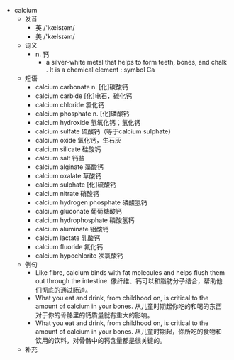 - calcium
  - 发音
    - 英 /'kælsɪəm/
    - 美 /'kælsɪəm/
  - 词义
    - n. 钙
      - a silver-white metal that helps to form teeth, bones, and  chalk  . It is a chemical  element  : symbol Ca
  - 短语
    - calcium carbonate n. [化]碳酸钙
    - calcium carbide [化]电石，碳化钙
    - calcium chloride 氯化钙
    - calcium phosphate n. [化]磷酸钙
    - calcium hydroxide 氢氧化钙；氢化钙
    - calcium sulfate 硫酸钙（等于calcium sulphate）
    - calcium oxide 氧化钙，生石灰
    - calcium silicate 硅酸钙
    - calcium salt 钙盐
    - calcium alginate 藻酸钙
    - calcium oxalate 草酸钙
    - calcium sulphate [化]硫酸钙
    - calcium nitrate 硝酸钙
    - calcium hydrogen phosphate 磷酸氢钙
    - calcium gluconate 葡萄糖酸钙
    - calcium hydrophosphate 磷酸氢钙
    - calcium aluminate 铝酸钙
    - calcium lactate 乳酸钙
    - calcium fluoride 氟化钙
    - calcium hypochlorite 次氯酸钙
  - 例句
    - Like fibre, calcium binds with fat molecules and helps flush them out through the intestine. 像纤维、钙可以和脂肪分子结合，帮助他们彻底的通过肠道。
    - What you eat and drink, from childhood on, is critical to the amount of calcium in your bones. 从儿童时期起你吃的和喝的东西对于你的骨骼里的钙质量就有重大的影响。
    - What you eat and drink, from childhood on, is critical to the amount of calcium in your bones. 从儿童时期起，你所吃的食物和饮用的饮料，对骨骼中的钙含量都是很关键的。
  - 补充